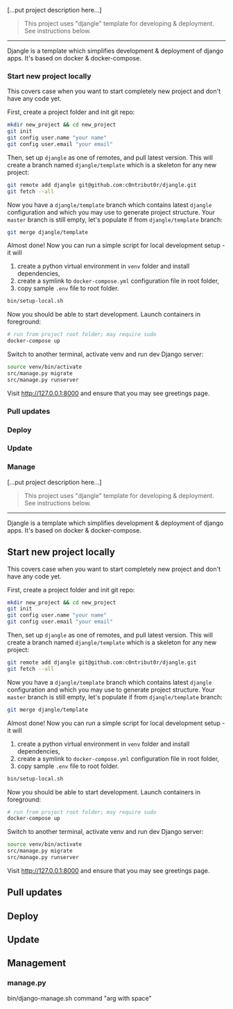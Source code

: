 [...put project description here...]



> This project uses "djangle" template for developing & deployment. See instructions below.

----------------------------------------------------------------

Djangle is a template which simplifies development & deployment of django apps. It's based on docker & docker-compose.

### Start new project locally

This covers case when you want to start completely new project and don't have any code yet.

First, create a project folder and init git repo:

```sh
mkdir new_project && cd new_project
git init
git config user.name "your name"
git config user.email "your email"
```

Then, set up `djangle` as one of remotes, and pull latest version. This will create a branch named `djangle/template` which is a skeleton for any new project:

```sh
git remote add djangle git@github.com:c0ntribut0r/djangle.git
git fetch --all
```

Now you have a `djangle/template` branch which contains latest `djangle` configuration and which you may use to generate project structure. Your `master` branch is still empty, let's populate if from `djangle/template` branch:

```sh
git merge djangle/template
```

Almost done! Now you can run a simple script for local development setup - it will
1) create a python virtual environment in `venv` folder and install dependencies,
2) create a symlink to `docker-compose.yml` configuration file in root folder,
3) copy sample `.env` file to root folder.

```sh
bin/setup-local.sh
```

Now you should be able to start development. Launch containers in foreground:

```sh
# run from project root folder; may require sudo
docker-compose up
```

Switch to another terminal, activate venv and run dev Django server:

```sh
source venv/bin/activate
src/manage.py migrate
src/manage.py runserver
```

Visit http://127.0.0.1:8000 and ensure that you may see greetings page.

### Pull updates

### Deploy

### Update

### Manage

[...put project description here...]



> This project uses "djangle" template for developing & deployment. See instructions below.

----------------------------------------------------------------

Djangle is a template which simplifies development & deployment of django apps. It's based on docker & docker-compose.

## Start new project locally

This covers case when you want to start completely new project and don't have any code yet.

First, create a project folder and init git repo:

```sh
mkdir new_project && cd new_project
git init
git config user.name "your name"
git config user.email "your email"
```

Then, set up `djangle` as one of remotes, and pull latest version. This will create a branch named `djangle/template` which is a skeleton for any new project:

```sh
git remote add djangle git@github.com:c0ntribut0r/djangle.git
git fetch --all
```

Now you have a `djangle/template` branch which contains latest `djangle` configuration and which you may use to generate project structure. Your `master` branch is still empty, let's populate if from `djangle/template` branch:

```sh
git merge djangle/template
```

Almost done! Now you can run a simple script for local development setup - it will
1) create a python virtual environment in `venv` folder and install dependencies,
2) create a symlink to `docker-compose.yml` configuration file in root folder,
3) copy sample `.env` file to root folder.

```sh
bin/setup-local.sh
```

Now you should be able to start development. Launch containers in foreground:

```sh
# run from project root folder; may require sudo
docker-compose up
```

Switch to another terminal, activate venv and run dev Django server:

```sh
source venv/bin/activate
src/manage.py migrate
src/manage.py runserver
```

Visit http://127.0.0.1:8000 and ensure that you may see greetings page.

## Pull updates

## Deploy

## Update

## Management

### manage.py

bin/django-manage.sh command \"arg with space\"


